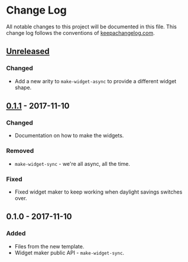 # Change Log
All notable changes to this project will be documented in this file. This change log follows the conventions of [keepachangelog.com](http://keepachangelog.com/).

## [Unreleased]
### Changed
- Add a new arity to `make-widget-async` to provide a different widget shape.

## [0.1.1] - 2017-11-10
### Changed
- Documentation on how to make the widgets.

### Removed
- `make-widget-sync` - we're all async, all the time.

### Fixed
- Fixed widget maker to keep working when daylight savings switches over.

## 0.1.0 - 2017-11-10
### Added
- Files from the new template.
- Widget maker public API - `make-widget-sync`.

[Unreleased]: https://github.com/your-name/cnet/compare/0.1.1...HEAD
[0.1.1]: https://github.com/your-name/cnet/compare/0.1.0...0.1.1
